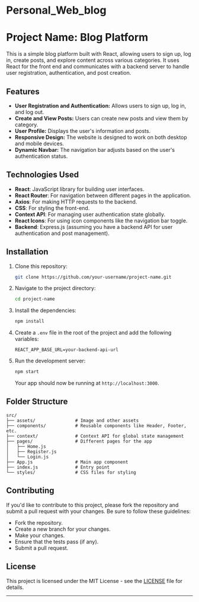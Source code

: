 # Personal_Web_blog


# Project Name: Blog Platform

This is a simple blog platform built with React, allowing users to sign up, log in, create posts, and explore content across various categories. It uses React for the front end and communicates with a backend server to handle user registration, authentication, and post creation.

## Features

- **User Registration and Authentication:** Allows users to sign up, log in, and log out.
- **Create and View Posts:** Users can create new posts and view them by category.
- **User Profile:** Displays the user's information and posts.
- **Responsive Design:** The website is designed to work on both desktop and mobile devices.
- **Dynamic Navbar:** The navigation bar adjusts based on the user's authentication status.

## Technologies Used

- **React**: JavaScript library for building user interfaces.
- **React Router**: For navigation between different pages in the application.
- **Axios**: For making HTTP requests to the backend.
- **CSS**: For styling the front-end.
- **Context API**: For managing user authentication state globally.
- **React Icons**: For using icon components like the navigation bar toggle.
- **Backend**: Express.js (assuming you have a backend API for user authentication and post management).

## Installation

1. Clone this repository:
   ```bash
   git clone https://github.com/your-username/project-name.git
   ```

2. Navigate to the project directory:
   ```bash
   cd project-name
   ```

3. Install the dependencies:
   ```bash
   npm install
   ```

4. Create a `.env` file in the root of the project and add the following variables:
   ```
   REACT_APP_BASE_URL=your-backend-api-url
   ```

5. Run the development server:
   ```bash
   npm start
   ```

   Your app should now be running at `http://localhost:3000`.

## Folder Structure

```
src/
├── assets/               # Image and other assets
├── components/           # Reusable components like Header, Footer, etc.
├── context/              # Context API for global state management
├── pages/                # Different pages for the app
│   ├── Home.js
│   ├── Register.js
│   └── Login.js
├── App.js                # Main app component
├── index.js              # Entry point
└── styles/               # CSS files for styling
```

## Contributing

If you'd like to contribute to this project, please fork the repository and submit a pull request with your changes. Be sure to follow these guidelines:

- Fork the repository.
- Create a new branch for your changes.
- Make your changes.
- Ensure that the tests pass (if any).
- Submit a pull request.

## License

This project is licensed under the MIT License - see the [LICENSE](LICENSE) file for details.

---

